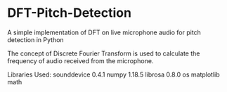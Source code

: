 # DFT-Pitch-Detection
A simple implementation of DFT on live microphone audio for pitch detection in Python 

The concept of Discrete Fourier Transform is used to calculate the frequency of audio received from the microphone.

Libraries Used:
sounddevice 0.4.1
numpy 1.18.5
librosa 0.8.0
os
matplotlib
math

